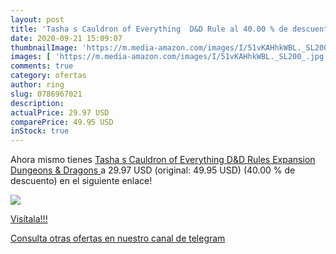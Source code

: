 ```yaml
---
layout: post
title: 'Tasha s Cauldron of Everything  D&D Rule al 40.00 % de descuento'
date: 2020-09-21 15:09:07
thumbnailImage: 'https://m.media-amazon.com/images/I/51vKAHhkWBL._SL200_.jpg'
images: [ 'https://m.media-amazon.com/images/I/51vKAHhkWBL._SL200_.jpg' ]
comments: true
category: ofertas
author: ring
slug: 0786967021
description:
actualPrice: 29.97 USD
comparePrice: 49.95 USD
inStock: true
---
```


Ahora mismo tienes [Tasha s Cauldron of Everything  D&D Rules Expansion   Dungeons & Dragons ](https://www.amazon.com/dp/0786967021/?tag=redken08-20) a 29.97 USD (original: 49.95 USD) (40.00 %  de descuento) en el siguiente enlace!

[![](https://m.media-amazon.com/images/I/51vKAHhkWBL._SL200_.jpg)](https://www.amazon.com/dp/0786967021/?tag=redken08-20)

[Visítala!!!](https://www.amazon.com/dp/0786967021/?tag=redken08-20)

[Consulta otras ofertas en nuestro canal de telegram](https://t.me/s/ofertas25)
